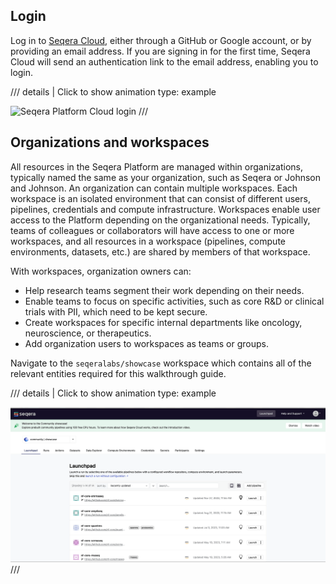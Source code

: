 ## Login 

Log in to [Seqera Cloud](https://cloud.seqera.io/login), either through a GitHub or Google account, or by providing an email address. If you are signing in for the first time, Seqera Cloud will send an authentication link to the email address, enabling you to login.

/// details | Click to show animation
    type: example

![Seqera Platform Cloud login](assets/sp-cloud-signin.gif)
///


## Organizations and workspaces

All resources in the Seqera Platform are managed within organizations, typically named the same as your organization, such as Seqera or Johnson and Johnson. An organization can contain multiple workspaces. Each workspace is an isolated environment that can consist of different users, pipelines, credentials and compute infrastructure. Workspaces enable user access to the Platform depending on the organizational needs. Typically, teams of colleagues or collaborators will have access to one or more workspaces, and all resources in a workspace (pipelines, compute environments, datasets, etc.) are shared by members of that workspace.

With workspaces, organization owners can:

- Help research teams segment their work depending on their needs.
- Enable teams to focus on specific activities, such as core R&D or clinical trials with PII, which need to be kept secure.
- Create workspaces for specific internal departments like oncology, neuroscience, or therapeutics.
- Add organization users to workspaces as teams or groups.

Navigate to the `seqeralabs/showcase` workspace which contains all of the relevant entities required for this walkthrough guide.


/// details | Click to show animation
    type: example

![Seqera Showcase workspace](assets/go-to-workspace.gif)
///





